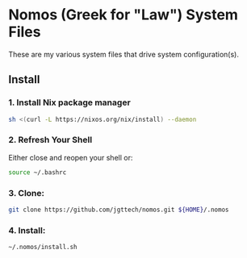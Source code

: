 # Nomos (Greek for "Law") System Files

These are my various system files that drive system configuration(s).

## Install

### 1. Install Nix package manager

```bash
sh <(curl -L https://nixos.org/nix/install) --daemon
```

### 2. Refresh Your Shell

Either close and reopen your shell or:

```bash
source ~/.bashrc
```

### 3. Clone:

```bash
git clone https://github.com/jgttech/nomos.git ${HOME}/.nomos
```

### 4. Install:

```bash
~/.nomos/install.sh
```
